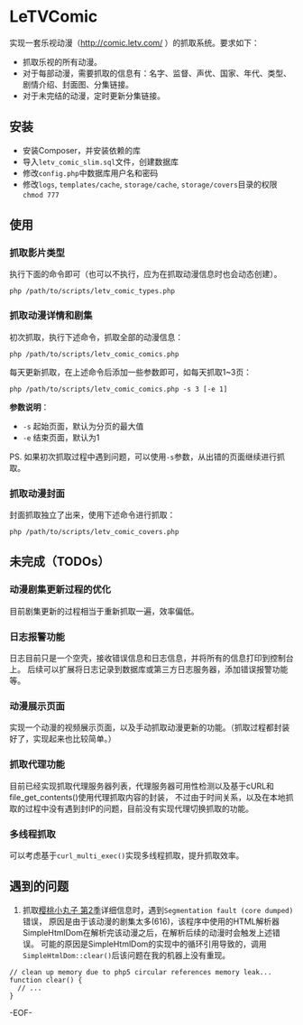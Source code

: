 LeTVComic
=========

实现一套乐视动漫（http://comic.letv.com/ ）的抓取系统。要求如下：
- 抓取乐视的所有动漫。
- 对于每部动漫，需要抓取的信息有：名字、监督、声优、国家、年代、类型、剧情介绍、封面图、分集链接。
- 对于未完结的动漫，定时更新分集链接。


安装
----

- 安装Composer，并安装依赖的库
- 导入`letv_comic_slim.sql`文件，创建数据库
- 修改`config.php`中数据库用户名和密码
- 修改`logs`, `templates/cache`, `storage/cache`, `storage/covers`目录的权限 `chmod 777`

使用
----

### 抓取**影片类型**

执行下面的命令即可（也可以不执行，应为在抓取动漫信息时也会动态创建）。

`php /path/to/scripts/letv_comic_types.php`

### 抓取**动漫详情和剧集**

初次抓取，执行下述命令，抓取全部的动漫信息：

`php /path/to/scripts/letv_comic_comics.php`

每天更新抓取，在上述命令后添加一些参数即可，如每天抓取1~3页：

`php /path/to/scripts/letv_comic_comics.php -s 3 [-e 1]`

**参数说明**：
- `-s` 起始页面，默认为分页的最大值
- `-e` 结束页面，默认为1

PS. 如果初次抓取过程中遇到问题，可以使用`-s`参数，从出错的页面继续进行抓取。

### 抓取**动漫封面**

封面抓取独立了出来，使用下述命令进行抓取：

`php /path/to/scripts/letv_comic_covers.php`


未完成（TODOs）
-------------

### 动漫剧集更新过程的优化

目前剧集更新的过程相当于重新抓取一遍，效率偏低。

### 日志报警功能

日志目前只是一个空壳，接收错误信息和日志信息，并将所有的信息打印到控制台上。
后续可以扩展将日志记录到数据库或第三方日志服务器，添加错误报警功能等。

### 动漫展示页面

实现一个动漫的视频展示页面，以及手动抓取动漫更新的功能。（抓取过程都封装好了，实现起来也比较简单。）

### 抓取代理功能

目前已经实现抓取代理服务器列表，代理服务器可用性检测以及基于cURL和file_get_contents()使用代理抓取内容的封装，
不过由于时间关系，以及在本地抓取的过程中没有遇到封IP的问题，目前没有实现代理切换抓取的功能。

### 多线程抓取

可以考虑基于`curl_multi_exec()`实现多线程抓取，提升抓取效率。


遇到的问题
---------

1. 抓取[樱桃小丸子 第2季](http://so.letv.com/comic/81067.html)详细信息时，遇到`Segmentation fault (core dumped)`错误，
原因是由于该动漫的剧集太多(616)，该程序中使用的HTML解析器SimpleHtmlDom在解析完该动漫之后，在解析后续的动漫时会触发上述错误。
可能的原因是SimpleHtmlDom的实现中的循环引用导致的，调用`SimpleHtmlDom::clear()`后该问题在我的机器上没有重现。

```
// clean up memory due to php5 circular references memory leak...
function clear() {
  // ...
}
```

-EOF-

